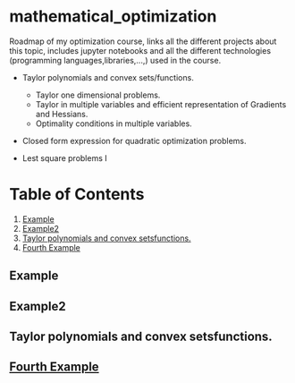 # mathematical_optimization
Roadmap of my optimization course, links all the different projects about this topic, includes jupyter notebooks and all the different technologies (programming languages,libraries,...,) used in the course. 


- Taylor polynomials and convex sets/functions.
  - Taylor one dimensional problems.
  - Taylor in multiple variables and efficient representation of Gradients and Hessians.
  - Optimality conditions in multiple variables.

- Closed form expression for quadratic optimization problems.
- Lest square problems I 
# Table of Contents
1. [Example](#example)
2. [Example2](#example2)
3. [Taylor polynomials and convex setsfunctions.](#taylor-polynomials-and-convex-setsfunctions.)
4. [Fourth Example](#fourth-examplehttpwwwfourthexamplecom)


## Example
## Example2
## Taylor polynomials and convex setsfunctions.
## [Fourth Example](http://www.fourthexample.com) 
